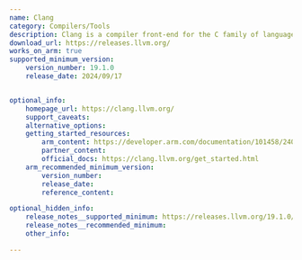```yaml
---
name: Clang
category: Compilers/Tools
description: Clang is a compiler front-end for the C family of languages, which is built as part of the LLVM compiler infrastructure project.
download_url: https://releases.llvm.org/
works_on_arm: true
supported_minimum_version:
    version_number: 19.1.0
    release_date: 2024/09/17


optional_info:
    homepage_url: https://clang.llvm.org/
    support_caveats:
    alternative_options:
    getting_started_resources:
        arm_content: https://developer.arm.com/documentation/101458/2404/Supporting-reference-information/Clang-and-LLVM-documentation
        partner_content:
        official_docs: https://clang.llvm.org/get_started.html
    arm_recommended_minimum_version:
        version_number:
        release_date:
        reference_content:

optional_hidden_info:
    release_notes__supported_minimum: https://releases.llvm.org/19.1.0/tools/clang/docs/ReleaseNotes.html#arm-and-aarch64-support
    release_notes__recommended_minimum:
    other_info:

---
```

